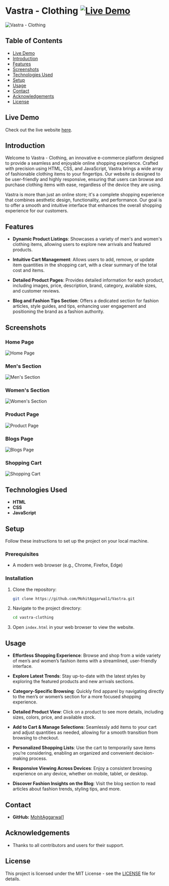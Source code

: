 # Vastra - Clothing [![Live Demo](https://img.shields.io/badge/Live%20Demo-Visit-blue)](https://mohitaggarwal1.github.io/Vastra/)

![Vastra - Clothing](./img/misc/index.png)

## Table of Contents
- [Live Demo](#live-demo)
- [Introduction](#introduction)
- [Features](#features)
- [Screenshots](#screenshots)
- [Technologies Used](#technologies-used)
- [Setup](#setup)
- [Usage](#usage)
- [Contact](#contact)
- [Acknowledgements](#acknowledgements)
- [License](#license)

## Live Demo

Check out the live website [here](https://mohitaggarwal1.github.io/Vastra/).

## Introduction

Welcome to Vastra - Clothing, an innovative e-commerce platform designed to provide a seamless and enjoyable online shopping experience. Crafted with precision using HTML, CSS, and JavaScript, Vastra brings a wide array of fashionable clothing items to your fingertips. Our website is designed to be user-friendly and highly responsive, ensuring that users can browse and purchase clothing items with ease, regardless of the device they are using.

Vastra is more than just an online store; it's a complete shopping experience that combines aesthetic design, functionality, and performance. Our goal is to offer a smooth and intuitive interface that enhances the overall shopping experience for our customers.

## Features

- **Dynamic Product Listings**: Showcases a variety of men's and women's clothing items, allowing users to explore new arrivals and featured products.

- **Intuitive Cart Management**: Allows users to add, remove, or update item quantities in the shopping cart, with a clear summary of the total cost and items.

- **Detailed Product Pages**: Provides detailed information for each product, including images, price, description, brand, category, available sizes, and customer reviews.

- **Blog and Fashion Tips Section**: Offers a dedicated section for fashion articles, style guides, and tips, enhancing user engagement and positioning the brand as a fashion authority.

## Screenshots

### Home Page
![Home Page](./img/misc/home.png)

### Men's Section
![Men's Section](./img/misc/men.png)

### Women's Section
![Women's Section](./img/misc/women.png)

### Product Page
![Product Page](./img/misc/product.png)

### Blogs Page
![Blogs Page](./img/misc/blog.png)

### Shopping Cart
![Shopping Cart](./img/misc/cart.png)

## Technologies Used

- **HTML**
- **CSS**
- **JavaScript**

## Setup

Follow these instructions to set up the project on your local machine.

### Prerequisites

- A modern web browser (e.g., Chrome, Firefox, Edge)

### Installation

1. Clone the repository:
    ```sh
    git clone https://github.com/MohitAggarwal1/Vastra.git
    ```

2. Navigate to the project directory:
    ```sh
    cd vastra-clothing
    ```

3. Open `index.html` in your web browser to view the website.

## Usage

- **Effortless Shopping Experience**: Browse and shop from a wide variety of men’s and women’s fashion items with a streamlined, user-friendly interface.

- **Explore Latest Trends**: Stay up-to-date with the latest styles by exploring the featured products and new arrivals sections.

- **Category-Specific Browsing**: Quickly find apparel by navigating directly to the men’s or women’s section for a more focused shopping experience.

- **Detailed Product View**: Click on a product to see more details, including sizes, colors, price, and available stock.

- **Add to Cart & Manage Selections**: Seamlessly add items to your cart and adjust quantities as needed, allowing for a smooth transition from browsing to checkout.

- **Personalized Shopping Lists**: Use the cart to temporarily save items you’re considering, enabling an organized and convenient decision-making process.

- **Responsive Viewing Across Devices**: Enjoy a consistent browsing experience on any device, whether on mobile, tablet, or desktop.

- **Discover Fashion Insights on the Blog**: Visit the blog section to read articles about fashion trends, styling tips, and more.


## Contact

- **GitHub:** [MohitAggarwal1](https://github.com/MohitAggarwal1)

## Acknowledgements

- Thanks to all contributors and users for their support.

## License

This project is licensed under the MIT License - see the [LICENSE](LICENSE) file for details.